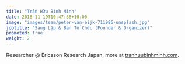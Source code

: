 ```yaml
---
title: "Trần Hữu Bình Minh"
date: 2018-11-19T10:47:58+10:00
image: "images/team/peter-van-eijk-711986-unsplash.jpg"
jobtitle: "Sáng Lập & Ban Tổ Chức (Founder & Organizer)"
promoted: true
weight: 2
---
```

Researcher @ Ericsson Research Japan, more at [tranhuubinhminh.com](https://tranhuubinhminh.com).
